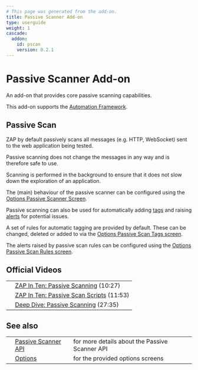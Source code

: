 ```yaml
---
# This page was generated from the add-on.
title: Passive Scanner Add-on
type: userguide
weight: 1
cascade:
  addon:
    id: pscan
    version: 0.2.1
---
```


# Passive Scanner Add-on

An add-on that provides core passive scanning capabilities.


This add-on supports the [Automation Framework](/docs/desktop/addons/passive-scanner/automation/).

## Passive Scan


ZAP by default passively scans all messages (e.g. HTTP, WebSocket) sent to the web application being tested.  

Passive scanning does not change the messages in any way and is therefore safe to use.  

Scanning is performed in the background to ensure that it does not slow down the exploration of an application.


The (main) behaviour of the passive scanner can be configured using the [Options Passive Scanner Screen](/docs/desktop/addons/passive-scanner/options/scanner/).


Passive scanning can also be used for automatically adding [tags](/docs/desktop/start/features/tags/)
and raising [alerts](/docs/desktop/start/features/alerts/) for potential issues.  

A set of rules for automatic tagging are provided by default. These can be changed, deleted or
added to via the [Options Passive Scan Tags screen](/docs/desktop/addons/passive-scanner/options/tags/).


The alerts raised by passive scan rules can be configured using the [Options Passive Scan Rules screen](/docs/desktop/addons/passive-scanner/options/rules/).

## Official Videos

|   |                                                                                                |
|---|------------------------------------------------------------------------------------------------|
|   | [ZAP In Ten: Passive Scanning](https://play.sonatype.com/watch/vDWpoYjHi7fSLYFDQPWgMF) (10:27) |
|   | [ZAP In Ten: Passive Scan Scripts](https://play.vidyard.com/HfENJ3GJB3zbD6sMscDrjD) (11:53)    |
|   | [Deep Dive: Passive Scanning](https://www.youtube.com/watch?v=Rx42kyrB0nk) (27:35)             |

## See also

|   |                                                                  |                                                |
|---|------------------------------------------------------------------|------------------------------------------------|
|   | [Passive Scanner API](/docs/desktop/addons/passive-scanner/api/) | for more details about the Passive Scanner API |
|   | [Options](/docs/desktop/addons/passive-scanner/options/)         | for the provided options screens               |
